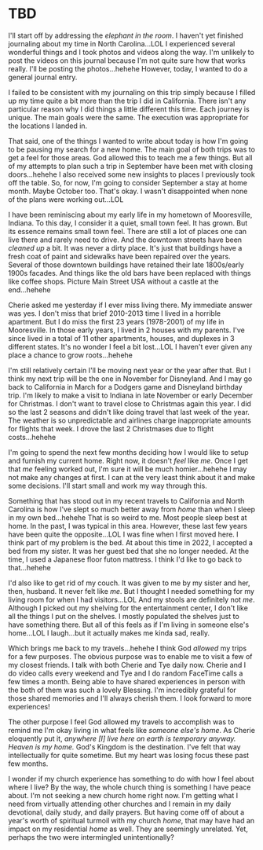 # TBD

I'll start off by addressing the *elephant in the room*. I haven't yet finished journaling about my time in North Carolina...LOL I experienced several wonderful things and I took photos and videos along the way. I'm unlikely to post the videos on this journal because I'm not quite sure how that works really. I'll be posting the photos...hehehe However, today, I wanted to do a general journal entry.

I failed to be consistent with my journaling on this trip simply because I filled up my time quite a bit more than the trip I did in California. There isn't any particular reason why I did things a little different this time. Each journey is unique. The main goals were the same. The execution was appropriate for the locations I landed in.

That said, one of the things I wanted to write about today is how I'm going to be pausing my search for a new home. The main goal of both trips was to get a feel for those areas. God allowed this to teach me a few things. But all of my attempts to plan such a trip in September have been met with closing doors...hehehe I also received some new insights to places I previously took off the table. So, for now, I'm going to consider September a stay at home month. Maybe October too. That's okay. I wasn't disappointed when none of the plans were working out...LOL

I have been reminiscing about my early life in my hometown of Mooresville, Indiana. To this day, I consider it a quiet, small town feel. It has grown. But its essence remains small town feel. There are still a lot of places one can live there and rarely need to drive. And the downtown streets have been *cleaned up* a bit. It was never a dirty place. It's just that buildings have a fresh coat of paint and sidewalks have been repaired over the years. Several of those downtown buildings have retained their late 1800s/early 1900s facades. And things like the old bars have been replaced with things like coffee shops. Picture Main Street USA without a castle at the end...hehehe

Cherie asked me yesterday if I ever miss living there. My immediate answer was yes. I don't miss that brief 2010-2013 time I lived in a horrible apartment. But I do miss the first 23 years (1978-2001) of my life in Mooresville. In those early years, I lived in 2 houses with my parents. I've since lived in a total of 11 other apartments, houses, and duplexes in 3 different states. It's no wonder I feel a bit lost...LOL I haven't ever given any place a chance to grow roots...hehehe

I'm still relatively certain I'll be moving next year or the year after that. But I think my next trip will be the one in November for Disneyland. And I may go back to California in March for a Dodgers game and Disneyland birthday trip. I'm likely to make a visit to Indiana in late November or early December for Christmas. I don't want to travel close to Christmas again this year. I did so the last 2 seasons and didn't like doing travel that last week of the year. The weather is so unpredictable and airlines charge inappropriate amounts for flights that week. I drove the last 2 Christmases due to flight costs...hehehe

I'm going to spend the next few months deciding how I would like to setup and furnish my current home. Right now, it doesn't *feel* like *me*. Once I get that *me* feeling worked out, I'm sure it will be much homier...hehehe I may not make any changes at first. I can at the very least think about it and make some decisions. I'll start small and work my way through this.

Something that has stood out in my recent travels to California and North Carolina is how I've slept so much better away from *home* than when I sleep in my own bed...hehehe That is so weird to me. Most people sleep best at home. In the past, I was typical in this area. However, these last few years have been quite the opposite...LOL I was fine when I first moved here. I think part of my problem is the bed. At about this time in 2022, I accepted a bed from my sister. It was her guest bed that she no longer needed. At the time, I used a Japanese floor futon mattress. I think I'd like to go back to that...hehehe

I'd also like to get rid of my couch. It was given to me by my sister and her, then, husband. It never felt like *me*. But I thought I needed something for my living room for when I had visitors...LOL And my stools are definitely not *me*. Although I picked out my shelving for the entertainment center, I don't like all the things I put on the shelves. I mostly populated the shelves just to have something there. But all of this feels as if I'm living in someone else's home...LOL I laugh...but it actually makes me kinda sad, really.

Which brings me back to my travels...hehehe I think God *allowed* my trips for a few purposes. The obvious purpose was to enable me to visit a few of my closest friends. I talk with both Cherie and Tye daily now. Cherie and I do video calls every weekend and Tye and I do random FaceTime calls a few times a month. Being able to have shared experiences in person with the both of them was such a lovely Blessing. I'm incredibly grateful for those shared memories and I'll always cherish them. I look forward to more experiences!

The other purpose I feel God allowed my travels to accomplish was to remind me I'm okay living in what feels like *someone else's home*. As Cherie eloquently put it, *anywhere [I] live here on earth is temporary anyway. Heaven is my home.* God's Kingdom is the destination. I've felt that way intellectually for quite sometime. But my heart was losing focus these past few months.

I wonder if my church experience has something to do with how I feel about where I live? By the way, the whole church thing is something I have peace about. I'm not seeking a new church home right now. I'm getting what I need from virtually attending other churches and I remain in my daily devotional, daily study, and daily prayers. But having come off of about a year's worth of spiritual turmoil with my church *home*, that may have had an impact on my residential *home* as well. They are seemingly unrelated. Yet, perhaps the two were intermingled unintentionally?

